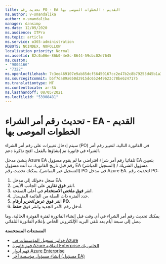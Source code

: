```yaml
---
title: تحديث رقم PO - EA القديم - الخطوات الموصى بها
ms.author: v-smandalika
author: v-smandalika
manager: dansimp
ms.date: 12/09/2020
ms.audience: ITPro
ms.topic: article
ms.service: o365-administration
ROBOTS: NOINDEX, NOFOLLOW
localization_priority: Normal
ms.assetid: 82c0a06e-86b0-4e8c-8644-59cbc02e7645
ms.custom:
- "9004166"
- "7322"
ms.openlocfilehash: 7c3ee469107e9ab85dcf56450167cc2e47b2c8b79253d45b1a362959a869ba24
ms.sourcegitcommit: b5f7da89a650d2915dc652449623c78be6247175
ms.translationtype: MT
ms.contentlocale: ar-SA
ms.lasthandoff: 08/05/2021
ms.locfileid: "53908481"
---
```

# <a name="update-purchase-order-number---legacy-ea---recommended-steps"></a>تحديث رقم أمر الشراء - EA القديم - الخطوات الموصى بها

سيتم إدخال تغييرات على رقم أمر الشراء (PO) في الفاتورة التالية. لتغيير رقم أمر الشراء في فاتورة تم إنشاؤها بالفعل، افتح تذكرة دعم. 

ينشئ مدخل Azure EA تلقائيا رقم أمر شراء افتراضي ما لم يقوم مسؤول EA بتعيين رقم قبل تاريخ الفاتورة. ب أنت مسؤول EA (التسجيل المباشر) / مسؤول الشريك (التسجيل غير المباشر)، يمكنك تحديث رقم PO في مدخل Azure EA. لتحديث رقم PO:

1. سجل دخولك إلى مدخل EA.
2. انقر **فوق تقارير** على الجانب الأيمن.
3. انقر **فوق ملخص الاستخدام** في أعلى الصفحة.
4. حدد الفترة ذات الصلة من القائمة المنسدل.
5. انقر **فوق عرض/تحرير أرقام PO**.
6. أدخل رقم الأمر الجديد وانقر فوق **حفظ**.

يمكنك تحديث رقم أمر الشراء في أي وقت قبل إنشاء الفاتورة لفترة الفوترة الحالية، وما يصل إلى سبعة أيام بعد تلقي البريد الإلكتروني الخاص بإعلام الفاتورة التلقائي. 

**المستندات المستحسنة**

- [فواتير تسجيل المؤسسات في Azure](https://docs.microsoft.com/azure/cost-management-billing/manage/ea-portal-enrollment-invoices) 
- [فهم فاتورة Azure اتفاقية Enterprise الخاص بك](https://docs.microsoft.com/azure/cost-management-billing/understand/review-enterprise-agreement-bill)  
- [فهم أدوار Azure Enterprise](https://docs.microsoft.com/azure/cost-management-billing/manage/understand-ea-roles#add-a-new-enterprise-administrator) 
- [إنشاء مسؤول مؤسسة آخر (مسؤول EA)](https://docs.microsoft.com/azure/cost-management-billing/manage/ea-portal-administration#create-another-enterprise-administrator)
